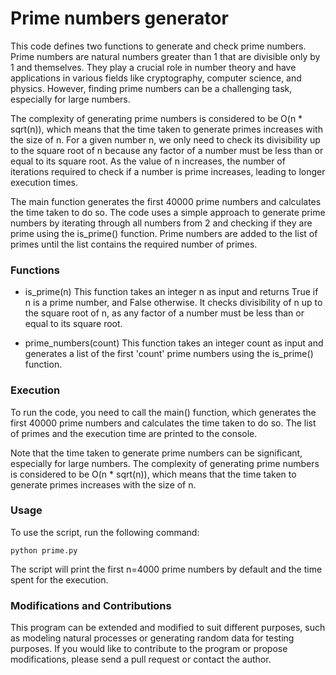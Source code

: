 # Prime numbers generator
This code defines two functions to generate and check prime numbers. Prime numbers are natural numbers greater than 1 that are divisible only by 1 and themselves. They play a crucial role in number theory and have applications in various fields like cryptography, computer science, and physics. However, finding prime numbers can be a challenging task, especially for large numbers.

The complexity of generating prime numbers is considered to be O(n * sqrt(n)), which means that the time taken to generate primes increases with the size of n. For a given number n, we only need to check its divisibility up to the square root of n because any factor of a number must be less than or equal to its square root. As the value of n increases, the number of iterations required to check if a number is prime increases, leading to longer execution times.

The main function generates the first 40000 prime numbers and calculates the time taken to do so. The code uses a simple approach to generate prime numbers by iterating through all numbers from 2 and checking if they are prime using the is_prime() function. Prime numbers are added to the list of primes until the list contains the required number of primes.

### Functions
* is_prime(n)
This function takes an integer n as input and returns True if n is a prime number, and False otherwise. It checks divisibility of n up to the square root of n, as any factor of a number must be less than or equal to its square root.

* prime_numbers(count)
This function takes an integer count as input and generates a list of the first 'count' prime numbers using the is_prime() function.

### Execution
To run the code, you need to call the main() function, which generates the first 40000 prime numbers and calculates the time taken to do so. The list of primes and the execution time are printed to the console.

Note that the time taken to generate prime numbers can be significant, especially for large numbers. The complexity of generating prime numbers is considered to be O(n * sqrt(n)), which means that the time taken to generate primes increases with the size of n.


### Usage
To use the script, run the following command:

```
python prime.py
```

The script will print the first n=4000 prime numbers by default and the time spent for the execution.

### Modifications and Contributions
This program can be extended and modified to suit different purposes, such as modeling natural processes or generating random data for testing purposes. If you would like to contribute to the program or propose modifications, please send a pull request or contact the author.